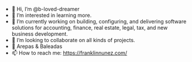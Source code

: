 - 👋 Hi, I’m @b-loved-dreamer
- 👀 I’m interested in learning more. 
- 🌱 I’m currently working on building, configuring, and delivering software solutions for accounting, finance, real estate, legal, tax, and new business development.
- 💞️ I’m looking to collaborate on all kinds of projects.
- 🍴  Arepas & Baleadas
- 📫 How to reach me: https://franklinnunez.com/
<!---
b-loved-dreamer/b-loved-dreamer is a ✨ special ✨ repository because its `README.md` (this file) appears on your GitHub profile.
You can click the Preview link to take a look at your changes.
--->
